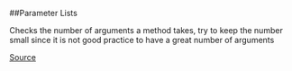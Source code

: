 ##Parameter Lists

Checks the number of arguments a method takes, try to keep the number small since it is not good practice to
have a great number of arguments

[Source](http://www.rubydoc.info/gems/rubocop/RuboCop/Cop/Metrics/ParameterLists)
